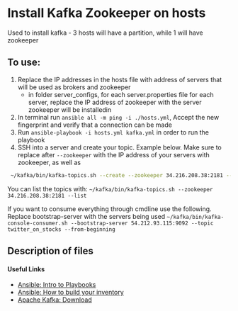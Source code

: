 # Install Kafka Zookeeper on hosts

Used to install kafka  - 3 hosts will have a partition, while 1 will have zookeeper

## To use:
1. Replace the IP addresses in the hosts file with address of servers that will be used as brokers and zookeeper
    * in folder server_configs, for each server.properties file for each server, replace the IP address of zookeeper with the server zookeeper will be installedin
2. In terminal run `ansible all -m ping -i ./hosts.yml`, Accept the new fingerprint and verify that a connection can be made
3. Run `ansible-playbook -i hosts.yml kafka.yml` in order to run the playbook 
4. SSH into a server and create your topic. Example below. Make sure to replace after `--zookeeper` with the IP address of your servers with zookeeper, as well as 
```bash
 ~/kafka/bin/kafka-topics.sh --create --zookeeper 34.216.208.38:2181 --replication-factor 3 --partitions 1 --topic twitteronstocks
```

You can list the topics with: `~/kafka/bin/kafka-topics.sh --zookeeper 34.216.208.38:2181 --list`

If you want to consume everything through cmdline use the following. Replace bootstrap-server with the servers being used `~/kafka/bin/kafka-console-consumer.sh --bootstrap-server 54.212.93.115:9092 --topic twitter_on_stocks --from-beginning`


## Description of files


#### Useful Links
* [Ansible: Intro to Playbooks](https://docs.ansible.com/ansible/latest/user_guide/playbooks_intro.html#about-playbooks)
* [Ansible: How to build your inventory](https://docs.ansible.com/ansible/latest/user_guide/intro_inventory.html)
* [Apache Kafka: Download](https://kafka.apache.odownloads)